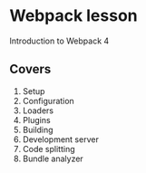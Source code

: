 # Webpack lesson

Introduction to Webpack 4

## Covers

1. Setup
2. Configuration
3. Loaders
4. Plugins
5. Building
6. Development server
7. Code splitting
8. Bundle analyzer
